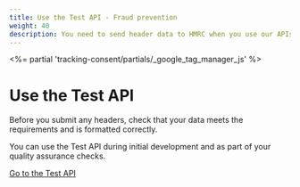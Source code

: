```yaml
---
title: Use the Test API - Fraud prevention
weight: 40
description: You need to send header data to HMRC when you use our APIs. Use the Fraud Prevention Test API to check data before you submit it.
---
```

<%= partial 'tracking-consent/partials/_google_tag_manager_js' %>

# Use the Test API

Before you submit any headers, check that your data meets the requirements and is formatted correctly.

You can use the Test API during initial development and as part of your quality assurance checks.

<div>
    <a class="govuk-button tdq-button" href="/api-documentation/docs/api/service/txm-fph-validator-api">Go to the Test API</a>
</div>
